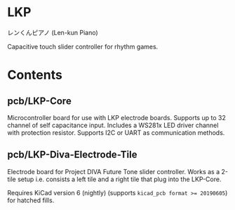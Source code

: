 # LKP

レンくんピアノ (Len-kun Piano)

Capacitive touch slider controller for rhythm games.

# Contents

## pcb/LKP-Core

Microcontroller board for use with LKP electrode boards. Supports up to 32 channel of self capacitance input. Includes a WS281x LED driver channel with protection resistor. Supports I2C or UART as communication methods.

## pcb/LKP-Diva-Electrode-Tile

Electrode board for Project DIVA Future Tone slider controller. Works as a 2-tile setup i.e. consists a left tile and a right tile that plug into the LKP-Core.

Requires KiCad version 6 (nightly) (supports `kicad_pcb format >= 20190605`) for hatched fills.
